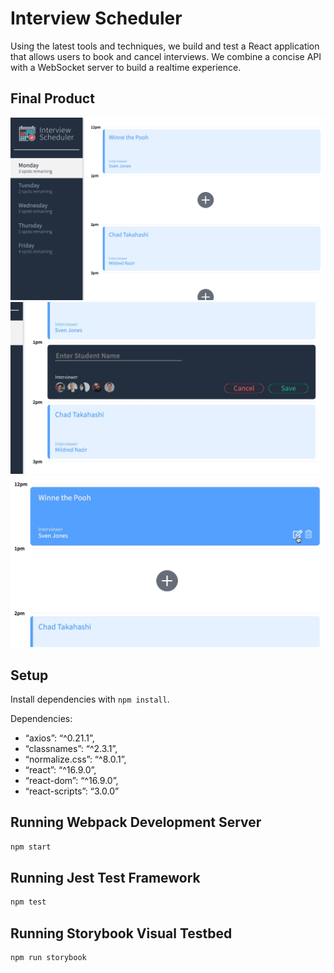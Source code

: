 # Interview Scheduler

Using the latest tools and techniques, we build and test a React application that allows users to book and cancel interviews. We combine a concise API with a WebSocket server to build a realtime experience.

## Final Product

!["Interview Scheduler App"](https://github.com/beepsboops/scheduler/blob/master/docs/interview-scheduler-app.jpg)
!["Create Appointment"](https://github.com/beepsboops/scheduler/blob/master/docs/create-appointment.jpg)
!["Edit or Delete Appointment"](https://github.com/beepsboops/scheduler/blob/master/docs/edit-delete-appointment.jpg)

## Setup

Install dependencies with `npm install`.

Dependencies:

- “axios”: “^0.21.1”,
- “classnames”: “^2.3.1”,
- “normalize.css”: “^8.0.1”,
- “react”: “^16.9.0”,
- “react-dom”: “^16.9.0”,
- “react-scripts”: “3.0.0”

## Running Webpack Development Server

```sh
npm start
```

## Running Jest Test Framework

```sh
npm test
```

## Running Storybook Visual Testbed

```sh
npm run storybook
```

